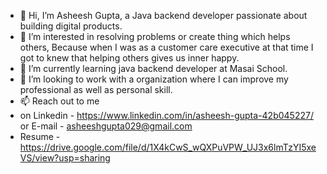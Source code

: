 - 👋 Hi, I’m Asheesh Gupta, a Java backend developer passionate about building digital products.
- 👀 I’m interested in resolving problems or create thing which helps others, Because when I was as a customer care executive at that time I got to knew that helping others gives us inner happy.
- 🌱 I’m currently learning java backend developer at Masai School.
- 💞️ I’m looking to work with a organization where I can improve my professional as well as personal skill.
- 📫 Reach out to me
- on Linkedin - https://www.linkedin.com/in/asheesh-gupta-42b045227/ or E-mail - asheeshgupta029@gmail.com
- Resume - https://drive.google.com/file/d/1X4kCwS_wQXPuVPW_UJ3x6lmTzYI5xeVS/view?usp=sharing

<!---
asheesh2025/asheesh2025 is a ✨ special ✨ repository because its `README.md` (this file) appears on your GitHub profile.
You can click the Preview link to take a look at your changes.
--->
